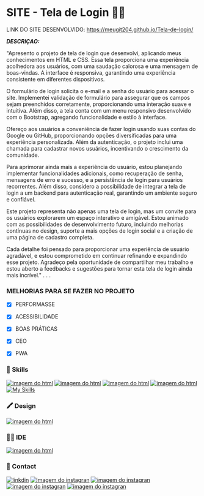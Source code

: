 # SITE - Tela de Login 👨‍💻
LINK DO SITE DESENVOLVIDO: https://meugit204.github.io/Tela-de-login/

***DESCRIÇAO:***

"Apresento o projeto de tela de login que desenvolvi, aplicando meus conhecimentos em HTML e CSS. Essa tela proporciona uma experiência acolhedora aos usuários, com uma saudação calorosa e uma mensagem de boas-vindas. A interface é responsiva, garantindo uma experiência consistente em diferentes dispositivos.

O formulário de login solicita o e-mail e a senha do usuário para acessar o site. Implementei validação de formulário para assegurar que os campos sejam preenchidos corretamente, proporcionando uma interação suave e intuitiva. Além disso, a tela conta com um menu responsivo desenvolvido com o Bootstrap, agregando funcionalidade e estilo à interface.

Ofereço aos usuários a conveniência de fazer login usando suas contas do Google ou GitHub, proporcionando opções diversificadas para uma experiência personalizada. Além da autenticação, o projeto inclui uma chamada para cadastrar novos usuários, incentivando o crescimento da comunidade.

Para aprimorar ainda mais a experiência do usuário, estou planejando implementar funcionalidades adicionais, como recuperação de senha, mensagens de erro e sucesso, e a persistência de login para usuários recorrentes. Além disso, considero a possibilidade de integrar a tela de login a um backend para autenticação real, garantindo um ambiente seguro e confiável.

Este projeto representa não apenas uma tela de login, mas um convite para os usuários explorarem um espaço interativo e amigável. Estou animado com as possibilidades de desenvolvimento futuro, incluindo melhorias contínuas no design, suporte a mais opções de login social e a criação de uma página de cadastro completa.

Cada detalhe foi pensado para proporcionar uma experiência de usuário agradável, e estou comprometido em continuar refinando e expandindo esse projeto. Agradeço pela oportunidade de compartilhar meu trabalho e estou aberto a feedbacks e sugestões para tornar esta tela de login ainda mais incrível."
 .
 .
 .
 ### MELHORIAS PARA SE FAZER NO PROJETO
 - [x] PERFORMASSE
 - [x] ACESSIBILIDADE
 - [x] BOAS PRÁTICAS
 - [x] CEO
 - [x] PWA


### 🚀 Skills

[![imagem do html](https://img.shields.io/badge/HTML-239120?style=for-the-badge&logo=html5&logoColor=white)](#)
[![imagem do html](https://img.shields.io/badge/CSS-239120?&style=for-the-badge&logo=css3&logoColor=white)](#)
[![imagem do html](https://img.shields.io/badge/GIT-E44C30?style=for-the-badge&logo=git&logoColor=white)](#)
[![imagem do html](https://img.shields.io/badge/JavaScript-F7DF1E?style=for-the-badge&logo=javascript&logoColor=black)](#)
[![My Skills](https://skillicons.dev/icons?i=aws,gcp,azure,react,vue,flutter&perline=3)](https://skillicons.dev)

### 🖍 Design

[![imagem do html](https://img.shields.io/badge/Figma-F24E1E?style=for-the-badge&logo=figma&logoColor=white)](#)


### 👩‍💻 IDE

[![imagem do html](https://img.shields.io/badge/Visual_Studio_Code-0078D4?style=for-the-badge&logo=visual%20studio%20code&logoColor=white)](#)

### 📱 Contact

  [![linkdin](https://img.shields.io/badge/LinkedIn-0077B5?style=for-the-badge&logo=linkedin&logoColor=white)](https://www.linkedin.com/in/ricardo-vieira-penha/)
[![imagem do instagran](https://img.shields.io/badge/Instagram-E4405F?style=for-the-badge&logo=instagram&logoColor=white)](https://www.instagram.com/kadu_vieira_rv/)
[![imagem do instagran](https://img.shields.io/badge/Gmail-D14836?style=for-the-badge&logo=gmail&logoColor=white)](<mailto:ricardo.dev.of@gmail.com>)
[![imagem do instagran](https://img.shields.io/badge/WhatsApp-25D366?style=for-the-badge&logo=whatsapp&logoColor=white)](https://wa.me/5598984178259)
[![imagem do instagran](https://img.shields.io/badge/website-000000?style=for-the-badge&logo=About.me&logoColor=white)](#)

